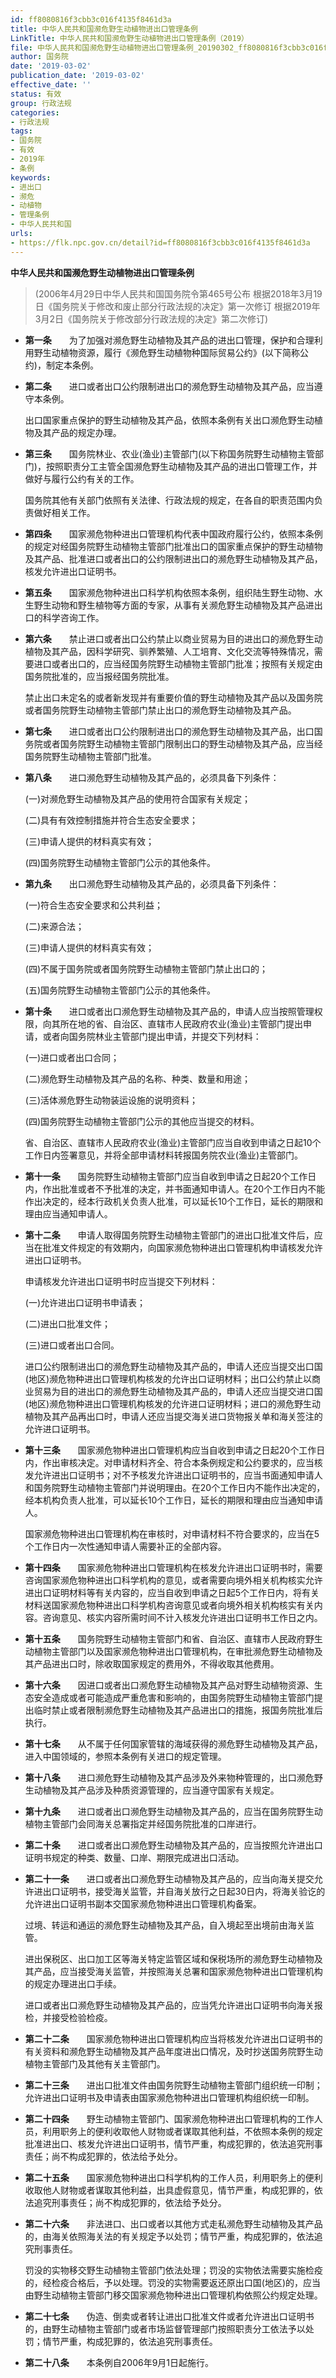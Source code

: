 ```yaml
---
id: ff8080816f3cbb3c016f4135f8461d3a
title: 中华人民共和国濒危野生动植物进出口管理条例
LinkTitle: 中华人民共和国濒危野生动植物进出口管理条例（2019）
file: 中华人民共和国濒危野生动植物进出口管理条例_20190302_ff8080816f3cbb3c016f4135f8461d3a.docx
author: 国务院
date: '2019-03-02'
publication_date: '2019-03-02'
effective_date: ''
status: 有效
group: 行政法规
categories:
- 行政法规
tags:
- 国务院
- 有效
- 2019年
- 条例
keywords:
- 进出口
- 濒危
- 动植物
- 管理条例
- 中华人民共和国
urls:
- https://flk.npc.gov.cn/detail?id=ff8080816f3cbb3c016f4135f8461d3a
---
```


**中华人民共和国濒危野生动植物进出口管理条例**

> (2006年4月29日中华人民共和国国务院令第465号公布 根据2018年3月19日《国务院关于修改和废止部分行政法规的决定》第一次修订 根据2019年3月2日《国务院关于修改部分行政法规的决定》第二次修订)

- **第一条**　　为了加强对濒危野生动植物及其产品的进出口管理，保护和合理利用野生动植物资源，履行《濒危野生动植物种国际贸易公约》(以下简称公约)，制定本条例。

- **第二条**　　进口或者出口公约限制进出口的濒危野生动植物及其产品，应当遵守本条例。

  出口国家重点保护的野生动植物及其产品，依照本条例有关出口濒危野生动植物及其产品的规定办理。

- **第三条**　　国务院林业、农业(渔业)主管部门(以下称国务院野生动植物主管部门)，按照职责分工主管全国濒危野生动植物及其产品的进出口管理工作，并做好与履行公约有关的工作。

  国务院其他有关部门依照有关法律、行政法规的规定，在各自的职责范围内负责做好相关工作。

- **第四条**　　国家濒危物种进出口管理机构代表中国政府履行公约，依照本条例的规定对经国务院野生动植物主管部门批准出口的国家重点保护的野生动植物及其产品、批准进口或者出口的公约限制进出口的濒危野生动植物及其产品，核发允许进出口证明书。

- **第五条**　　国家濒危物种进出口科学机构依照本条例，组织陆生野生动物、水生野生动物和野生植物等方面的专家，从事有关濒危野生动植物及其产品进出口的科学咨询工作。

- **第六条**　　禁止进口或者出口公约禁止以商业贸易为目的进出口的濒危野生动植物及其产品，因科学研究、驯养繁殖、人工培育、文化交流等特殊情况，需要进口或者出口的，应当经国务院野生动植物主管部门批准；按照有关规定由国务院批准的，应当报经国务院批准。

  禁止出口未定名的或者新发现并有重要价值的野生动植物及其产品以及国务院或者国务院野生动植物主管部门禁止出口的濒危野生动植物及其产品。

- **第七条**　　进口或者出口公约限制进出口的濒危野生动植物及其产品，出口国务院或者国务院野生动植物主管部门限制出口的野生动植物及其产品，应当经国务院野生动植物主管部门批准。

- **第八条**　　进口濒危野生动植物及其产品的，必须具备下列条件：

  (一)对濒危野生动植物及其产品的使用符合国家有关规定；

  (二)具有有效控制措施并符合生态安全要求；

  (三)申请人提供的材料真实有效；

  (四)国务院野生动植物主管部门公示的其他条件。

- **第九条**　　出口濒危野生动植物及其产品的，必须具备下列条件：

  (一)符合生态安全要求和公共利益；

  (二)来源合法；

  (三)申请人提供的材料真实有效；

  (四)不属于国务院或者国务院野生动植物主管部门禁止出口的；

  (五)国务院野生动植物主管部门公示的其他条件。

- **第十条**　　进口或者出口濒危野生动植物及其产品的，申请人应当按照管理权限，向其所在地的省、自治区、直辖市人民政府农业(渔业)主管部门提出申请，或者向国务院林业主管部门提出申请，并提交下列材料：

  (一)进口或者出口合同；

  (二)濒危野生动植物及其产品的名称、种类、数量和用途；

  (三)活体濒危野生动物装运设施的说明资料；

  (四)国务院野生动植物主管部门公示的其他应当提交的材料。

  省、自治区、直辖市人民政府农业(渔业)主管部门应当自收到申请之日起10个工作日内签署意见，并将全部申请材料转报国务院农业(渔业)主管部门。

- **第十一条**　　国务院野生动植物主管部门应当自收到申请之日起20个工作日内，作出批准或者不予批准的决定，并书面通知申请人。在20个工作日内不能作出决定的，经本行政机关负责人批准，可以延长10个工作日，延长的期限和理由应当通知申请人。

- **第十二条**　　申请人取得国务院野生动植物主管部门的进出口批准文件后，应当在批准文件规定的有效期内，向国家濒危物种进出口管理机构申请核发允许进出口证明书。

  申请核发允许进出口证明书时应当提交下列材料：

  (一)允许进出口证明书申请表；

  (二)进出口批准文件；

  (三)进口或者出口合同。

  进口公约限制进出口的濒危野生动植物及其产品的，申请人还应当提交出口国(地区)濒危物种进出口管理机构核发的允许出口证明材料；出口公约禁止以商业贸易为目的进出口的濒危野生动植物及其产品的，申请人还应当提交进口国(地区)濒危物种进出口管理机构核发的允许进口证明材料；进口的濒危野生动植物及其产品再出口时，申请人还应当提交海关进口货物报关单和海关签注的允许进口证明书。

- **第十三条**　　国家濒危物种进出口管理机构应当自收到申请之日起20个工作日内，作出审核决定。对申请材料齐全、符合本条例规定和公约要求的，应当核发允许进出口证明书；对不予核发允许进出口证明书的，应当书面通知申请人和国务院野生动植物主管部门并说明理由。在20个工作日内不能作出决定的，经本机构负责人批准，可以延长10个工作日，延长的期限和理由应当通知申请人。

  国家濒危物种进出口管理机构在审核时，对申请材料不符合要求的，应当在5个工作日内一次性通知申请人需要补正的全部内容。

- **第十四条**　　国家濒危物种进出口管理机构在核发允许进出口证明书时，需要咨询国家濒危物种进出口科学机构的意见，或者需要向境外相关机构核实允许进出口证明材料等有关内容的，应当自收到申请之日起5个工作日内，将有关材料送国家濒危物种进出口科学机构咨询意见或者向境外相关机构核实有关内容。咨询意见、核实内容所需时间不计入核发允许进出口证明书工作日之内。

- **第十五条**　　国务院野生动植物主管部门和省、自治区、直辖市人民政府野生动植物主管部门以及国家濒危物种进出口管理机构，在审批濒危野生动植物及其产品进出口时，除收取国家规定的费用外，不得收取其他费用。

- **第十六条**　　因进口或者出口濒危野生动植物及其产品对野生动植物资源、生态安全造成或者可能造成严重危害和影响的，由国务院野生动植物主管部门提出临时禁止或者限制濒危野生动植物及其产品进出口的措施，报国务院批准后执行。

- **第十七条**　　从不属于任何国家管辖的海域获得的濒危野生动植物及其产品，进入中国领域的，参照本条例有关进口的规定管理。

- **第十八条**　　进口濒危野生动植物及其产品涉及外来物种管理的，出口濒危野生动植物及其产品涉及种质资源管理的，应当遵守国家有关规定。

- **第十九条**　　进口或者出口濒危野生动植物及其产品的，应当在国务院野生动植物主管部门会同海关总署指定并经国务院批准的口岸进行。

- **第二十条**　　进口或者出口濒危野生动植物及其产品的，应当按照允许进出口证明书规定的种类、数量、口岸、期限完成进出口活动。

- **第二十一条**　　进口或者出口濒危野生动植物及其产品的，应当向海关提交允许进出口证明书，接受海关监管，并自海关放行之日起30日内，将海关验讫的允许进出口证明书副本交国家濒危物种进出口管理机构备案。

  过境、转运和通运的濒危野生动植物及其产品，自入境起至出境前由海关监管。

  进出保税区、出口加工区等海关特定监管区域和保税场所的濒危野生动植物及其产品，应当接受海关监管，并按照海关总署和国家濒危物种进出口管理机构的规定办理进出口手续。

  进口或者出口濒危野生动植物及其产品的，应当凭允许进出口证明书向海关报检，并接受检验检疫。

- **第二十二条**　　国家濒危物种进出口管理机构应当将核发允许进出口证明书的有关资料和濒危野生动植物及其产品年度进出口情况，及时抄送国务院野生动植物主管部门及其他有关主管部门。

- **第二十三条**　　进出口批准文件由国务院野生动植物主管部门组织统一印制；允许进出口证明书及申请表由国家濒危物种进出口管理机构组织统一印制。

- **第二十四条**　　野生动植物主管部门、国家濒危物种进出口管理机构的工作人员，利用职务上的便利收取他人财物或者谋取其他利益，不依照本条例的规定批准进出口、核发允许进出口证明书，情节严重，构成犯罪的，依法追究刑事责任；尚不构成犯罪的，依法给予处分。

- **第二十五条**　　国家濒危物种进出口科学机构的工作人员，利用职务上的便利收取他人财物或者谋取其他利益，出具虚假意见，情节严重，构成犯罪的，依法追究刑事责任；尚不构成犯罪的，依法给予处分。

- **第二十六条**　　非法进口、出口或者以其他方式走私濒危野生动植物及其产品的，由海关依照海关法的有关规定予以处罚；情节严重，构成犯罪的，依法追究刑事责任。

  罚没的实物移交野生动植物主管部门依法处理；罚没的实物依法需要实施检疫的，经检疫合格后，予以处理。罚没的实物需要返还原出口国(地区)的，应当由野生动植物主管部门移交国家濒危物种进出口管理机构依照公约规定处理。

- **第二十七条**　　伪造、倒卖或者转让进出口批准文件或者允许进出口证明书的，由野生动植物主管部门或者市场监督管理部门按照职责分工依法予以处罚；情节严重，构成犯罪的，依法追究刑事责任。

- **第二十八条**　　本条例自2006年9月1日起施行。
